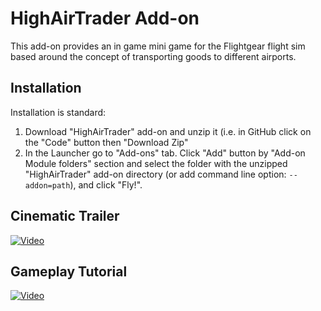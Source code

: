 # HighAirTrader Add-on

This add-on provides an in game mini game for the Flightgear flight sim
based around the concept of transporting goods to different airports.

## Installation

Installation is standard:

1. Download "HighAirTrader" add-on and unzip it (i.e. in GitHub click on the "Code" 
   button then "Download Zip"
2. In the Launcher go to "Add-ons" tab. Click "Add" button by "Add-on Module folders" 
   section and select the folder with the unzipped "HighAirTrader" add-on directory 
   (or add command line option: `--addon=path`), and click "Fly!".

## Cinematic Trailer
[![Video](https://img.youtube.com/vi/mouhkIRHh_k/maxresdefault.jpg)](https://www.youtube.com/watch?v=mouhkIRHh_k)

## Gameplay Tutorial
[![Video](https://img.youtube.com/vi/VtL-F7PAUfg/maxresdefault.jpg)](https://www.youtube.com/watch?v=VtL-F7PAUfg)

